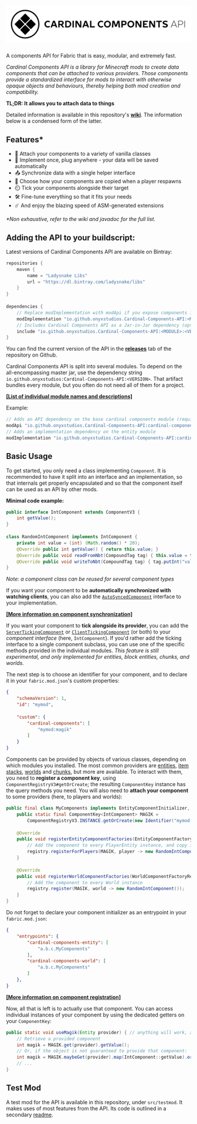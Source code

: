 # ![Cardinal Components API](banner.svg)
A components API for Fabric that is easy, modular, and extremely fast.

*Cardinal Components API is a library for Minecraft mods to create data
components that can be attached to various providers. Those components
provide a standardized interface for mods to interact with otherwise opaque
objects and behaviours, thereby helping both mod creation and compatibility.*


**TL;DR: It allows you to attach data to things**


Detailed information is available in this repository's [**wiki**](https://github.com/OnyxStudios/Cardinal-Components-API/wiki).
The information below is a condensed form of the latter.

## Features\*
- 🔗 Attach your components to a variety of vanilla classes
- 🧩 Implement once, plug anywhere - your data will be saved automatically
- 📤 Synchronize data with a single helper interface
- 👥 Choose how your components are copied when a player respawns
- ⏲️ Tick your components alongside their target
- 🛠️ Fine-tune everything so that it fits your needs
- ☄️ And enjoy the blazing speed of ASM-generated extensions

*\*Non exhaustive, refer to the wiki and javadoc for the full list.*

## Adding the API to your buildscript:
Latest versions of Cardinal Components API are available on Bintray:
```gradle
repositories {
    maven {
        name = "Ladysnake Libs"
        url = "https://dl.bintray.com/ladysnake/libs"
    }
}

dependencies {
    // Replace modImplementation with modApi if you expose components in your own API
    modImplementation "io.github.onyxstudios.Cardinal-Components-API:<MODULE>:<VERSION>"
    // Includes Cardinal Components API as a Jar-in-Jar dependency (optional)
    include "io.github.onyxstudios.Cardinal-Components-API:<MODULE>:<VERSION>"
}
```

You can find the current version of the API in the [**releases**](https://github.com/OnyxStudios/Cardinal-Components-API/releases) tab of the repository on Github.

Cardinal Components API is split into several modules. To depend on the all-encompassing master jar, use the dependency string
`io.github.onyxstudios:Cardinal-Components-API:<VERSION>`. That artifact bundles every module, but you often do not need all of them for a project.

**[[List of individual module names and descriptions]](https://github.com/OnyxStudios/Cardinal-Components-API/wiki#modules)**

Example:
```gradle
// Adds an API dependency on the base cardinal components module (required by every other module)
modApi "io.github.onyxstudios.Cardinal-Components-API:cardinal-components-base:<VERSION>"
// Adds an implementation dependency on the entity module
modImplementation "io.github.onyxstudios.Cardinal-Components-API:cardinal-components-entity:<VERSION>"
```

## Basic Usage

To get started, you only need a class implementing `Component`. It is recommended to have it split into an interface and an implementation, so that internals get properly encapsulated and so that the component itself can be used as an API by other mods.

**Minimal code example:**
```java
public interface IntComponent extends ComponentV3 {
    int getValue();
}

class RandomIntComponent implements IntComponent {
    private int value = (int) (Math.random() * 20);
    @Override public int getValue() { return this.value; }
    @Override public void readFromNbt(CompoundTag tag) { this.value = tag.getInt("value"); }
    @Override public void writeToNbt(CompoundTag tag) { tag.putInt("value", this.value); }
}
```
*Note: a component class can be reused for several component types*

If you want your component to be **automatically synchronized with watching clients**, you can also add the [`AutoSyncedComponent`](https://github.com/OnyxStudios/Cardinal-Components-API/blob/master/cardinal-components-base/src/main/java/dev/onyxstudios/cca/api/v3/component/AutoSyncedComponent.java) interface to your implementation.

**[[More information on component synchronization]](https://github.com/OnyxStudios/Cardinal-Components-API/wiki/Synchronizing-components)**

If you want your component to **tick alongside its provider**, you can add the [`ServerTickingComponent`](https://github.com/OnyxStudios/Cardinal-Components-API/blob/master/cardinal-components-base/src/main/java/dev/onyxstudios/cca/api/v3/component/ServerTickingComponent.java) or [`ClientTickingComponent`](https://github.com/OnyxStudios/Cardinal-Components-API/blob/master/cardinal-components-base/src/main/java/dev/onyxstudios/cca/api/v3/component/ClientTickingComponent.java)
(or both) to your *component interface* (here, `IntComponent`). If you'd rather add the ticking interface to a single
component subclass, you can use one of the specific methods provided in the individual modules.
*This feature is still experimental, and only implemented for entities, block entities, chunks, and worlds.*

The next step is to choose an identifier for your component, and to declare it in your `fabric.mod.json`'s custom properties:
```json
{
    "schemaVersion": 1,
    "id": "mymod",

    "custom": {
        "cardinal-components": [
            "mymod:magik"
        ]
    }
}
```

Components can be provided by objects of various classes, depending on which modules you installed.
The most common providers are [entities](https://github.com/OnyxStudios/Cardinal-Components-API/wiki/Cardinal-Components-Entity), [item stacks](https://github.com/OnyxStudios/Cardinal-Components-API/wiki/Cardinal-Components-Item), [worlds](https://github.com/OnyxStudios/Cardinal-Components-API/wiki/Cardinal-Components-World) and [chunks](https://github.com/OnyxStudios/Cardinal-Components-API/wiki/Cardinal-Components-Chunk), but more are available.
To interact with them, you need to **register a component key**, using `ComponentRegistryV3#getOrCreate`;
the resulting `ComponentKey` instance has the query methods you need. You will also need to **attach your
component** to some providers (here, to players and worlds):

```java
public final class MyComponents implements EntityComponentInitializer, WorldComponentInitializer {
    public static final ComponentKey<IntComponent> MAGIK = 
        ComponentRegistryV3.INSTANCE.getOrCreate(new Identifier("mymod:magik"), IntComponent.class);
        
    @Override
    public void registerEntityComponentFactories(EntityComponentFactoryRegistry registry) {
        // Add the component to every PlayerEntity instance, and copy it on respawn with keepInventory
        registry.registerForPlayers(MAGIK, player -> new RandomIntComponent(), RespawnCopyStrategy.INVENTORY);
    }
    
    @Override
    public void registerWorldComponentFactories(WorldComponentFactoryRegistry registry) {
        // Add the component to every World instance
        registry.register(MAGIK, world -> new RandomIntComponent());
    }    
}
```

Do not forget to declare your component initializer as an entrypoint in your `fabric.mod.json`:
```json
{
    "entrypoints": {
        "cardinal-components-entity": [
            "a.b.c.MyComponents"
        ],
        "cardinal-components-world": [
            "a.b.c.MyComponents"
        ]
    },
}
```

**[[More information on component registration]](https://github.com/OnyxStudios/Cardinal-Components-API/wiki/Registering-and-using-a-component)**

Now, all that is left is to actually use that component. You can access individual instances of your component by using the dedicated getters on your `ComponentKey`:

```java
public static void useMagik(Entity provider) { // anything will work, as long as a module allows it!
    // Retrieve a provided component
    int magik = MAGIK.get(provider).getValue();
    // Or, if the object is not guaranteed to provide that component:
    int magik = MAGIK.maybeGet(provider).map(IntComponent::getValue).orElse(0);
    // ...
}
```

## Test Mod
A test mod for the API is available in this repository, under `src/testmod`. It makes uses of most features from the API.
Its code is outlined in a secondary [readme](https://github.com/OnyxStudios/Cardinal-Components-API/blob/master/src/testmod/readme.md).
